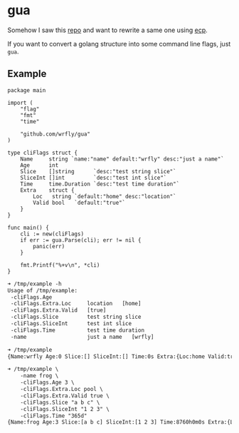 # gua

Somehow I saw this [repo](https://github.com/alexflint/go-arg) and want
to rewrite a same one using [ecp](https://github.com/wrfly/ecp).

If you want to convert a golang structure into some command line flags,
just `gua`.

## Example

```golang
package main

import (
    "flag"
    "fmt"
    "time"

    "github.com/wrfly/gua"
)

type cliFlags struct {
    Name     string `name:"name" default:"wrfly" desc:"just a name"`
    Age      int
    Slice    []string      `desc:"test string slice"`
    SliceInt []int         `desc:"test int slice"`
    Time     time.Duration `desc:"test time duration"`
    Extra    struct {
        Loc   string `default:"home" desc:"location"`
        Valid bool   `default:"true"`
    }
}

func main() {
    cli := new(cliFlags)
    if err := gua.Parse(cli); err != nil {
        panic(err)
    }

    fmt.Printf("%+v\n", *cli)
}
```

```txt
➜ /tmp/example -h
Usage of /tmp/example:
 -cliFlags.Age
 -cliFlags.Extra.Loc     location   [home]
 -cliFlags.Extra.Valid   [true]
 -cliFlags.Slice         test string slice
 -cliFlags.SliceInt      test int slice
 -cliFlags.Time          test time duration
 -name                   just a name   [wrfly]

➜ /tmp/example
{Name:wrfly Age:0 Slice:[] SliceInt:[] Time:0s Extra:{Loc:home Valid:true}}

➜ /tmp/example \  
    -name frog \
    -cliFlags.Age 3 \
    -cliFlags.Extra.Loc pool \
    -cliFlags.Extra.Valid true \
    -cliFlags.Slice "a b c" \
    -cliFlags.SliceInt "1 2 3" \
    -cliFlags.Time "365d"
{Name:frog Age:3 Slice:[a b c] SliceInt:[1 2 3] Time:8760h0m0s Extra:{Loc:pool Valid:true}}
```